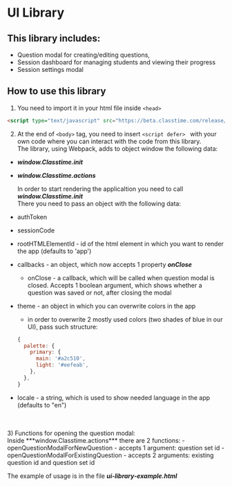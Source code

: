 # UI Library

## This library includes: 
- Question modal for creating/editing questions, 
- Session dashboard for managing students and viewing their progress 
- Session settings modal

## How to use this library
1) You need to import it in your html file inside ```<head>```
```html
<script type="text/javascript" src="https://beta.classtime.com/release/Classtime.js"></script>
```
2) At the end of ```<body>``` tag, you need to insert ```<script defer> ```
with your own code where you can interact with the code from this library.<br>
The library, using Webpack, adds to object window the following data:
- ***window.Classtime.init***
- ***window.Classtime.actions***

  In order to start rendering the applicaltion you need to call ***window.Classtime.init***<br>
  There you need to pass an object with the following data:
- authToken
- sessionCode
- rootHTMLElementId - id of the html element in which you want to render the app (defaults to 'app')
- callbacks - an object, which now accepts 1 property ***onClose***
  * onClose - a callback, which will be called when question modal is closed. Accepts 1 boolean argument, which shows whether a question was saved or not, after closing the modal
- theme - an object in which you can overwrite colors in the app
  * in order to overwrite 2 mostly used colors (two shades of blue in our UI), pass such structure:
  ```javascript
  {
    palette: {
      primary: {
        main: '#a2c510',
        light: '#eefeab',
      },
    },
  }
  ```
- locale - a string, which is used to show needed language in the app (defaults to "en")
<br>
<br>
3) Functions for opening the question modal:<br>
Inside ***window.Classtime.actions*** there are 2 functions:
- openQuestionModalForNewQuestion - accepts 1 argument: question set id
- openQuestionModalForExistingQuestion - accepts 2 arguments: existing question id and question set id

The example of usage is in the file ***ui-library-example.html***